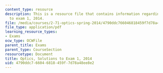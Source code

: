 ```yaml
---
content_type: resource
description: This is a resource file that contains information regarding optics solutions
  to exam 1, 2014.
file: /media/courses/2-71-optics-spring-2014/4790ddc766046818459f7d78a48ee8e2_MIT2_71S14_s14_quiz1_sols.pdf
file_type: application/pdf
learning_resource_types:
- Exams
ocw_type: OCWFile
parent_title: Exams
parent_type: CourseSection
resourcetype: Document
title: Optics, Solutions to Exam 1, 2014
uid: 4790ddc7-6604-6818-459f-7d78a48ee8e2
---
```

